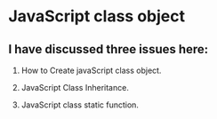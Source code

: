 # JavaScript class object

## I have discussed three issues here:

1. How to Create javaScript class object.

2. JavaScript Class Inheritance.

3. JavaScript class static function.

